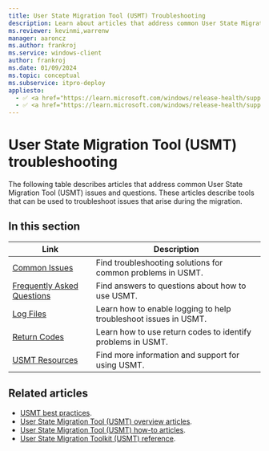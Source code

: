 ```yaml
---
title: User State Migration Tool (USMT) Troubleshooting
description: Learn about articles that address common User State Migration Tool (USMT) issues and questions to help troubleshooting.
ms.reviewer: kevinmi,warrenw
manager: aaroncz
ms.author: frankroj
ms.service: windows-client
author: frankroj
ms.date: 01/09/2024
ms.topic: conceptual
ms.subservice: itpro-deploy
appliesto:
  - ✅ <a href="https://learn.microsoft.com/windows/release-health/supported-versions-windows-client" target="_blank">Windows 11</a>
  - ✅ <a href="https://learn.microsoft.com/windows/release-health/supported-versions-windows-client" target="_blank">Windows 10</a>
---
```


# User State Migration Tool (USMT) troubleshooting

The following table describes articles that address common User State Migration Tool (USMT) issues and questions. These articles describe tools that can be used to troubleshoot issues that arise during the migration.

## In this section

| Link | Description |
|--- |--- |
|[Common Issues](/troubleshoot/windows-client/deployment/usmt-common-issues)|Find troubleshooting solutions for common problems in USMT.|
|[Frequently Asked Questions](usmt-faq.yml)|Find answers to questions about how to use USMT.|
|[Log Files](usmt-log-files.md)|Learn how to enable logging to help troubleshoot issues in USMT.|
|[Return Codes](/troubleshoot/windows-client/deployment/usmt-return-codes)|Learn how to use return codes to identify problems in USMT.|
|[USMT Resources](usmt-resources.md)|Find more information and support for using USMT.|

## Related articles

- [USMT best practices](usmt-best-practices.md).
- [User State Migration Tool (USMT) overview articles](usmt-topics.md).
- [User State Migration Tool (USMT) how-to articles](usmt-how-to.md).
- [User State Migration Toolkit (USMT) reference](usmt-reference.md).
